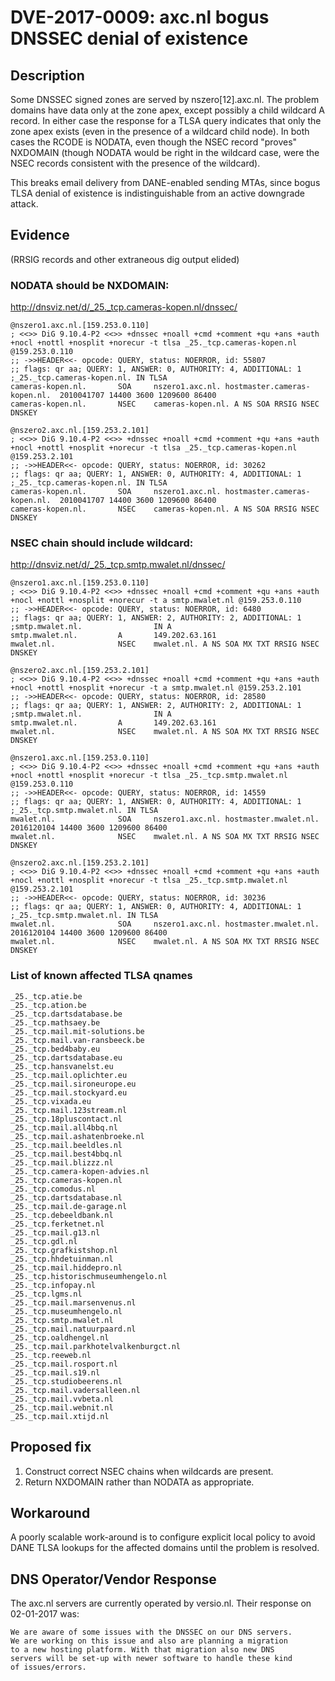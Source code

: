 # DVE-2017-0009: axc.nl bogus DNSSEC denial of existence

## Description

Some DNSSEC signed zones are served by nszero[12].axc.nl.  The
problem domains have data only at the zone apex, except possibly a
child wildcard A record.  In either case the response for a TLSA
query indicates that only the zone apex exists (even in the presence
of a wildcard child node).  In both cases the RCODE is NODATA, even
though the NSEC record "proves" NXDOMAIN (though NODATA would be
right in the wildcard case, were the NSEC records consistent with
the presence of the wildcard).

This breaks email delivery from DANE-enabled sending MTAs, since
bogus TLSA denial of existence is indistinguishable from an active
downgrade attack.

## Evidence

(RRSIG records and other extraneous dig output elided)

### NODATA should be NXDOMAIN:

http://dnsviz.net/d/_25._tcp.cameras-kopen.nl/dnssec/

    @nszero1.axc.nl.[159.253.0.110]
    ; <<>> DiG 9.10.4-P2 <<>> +dnssec +noall +cmd +comment +qu +ans +auth +nocl +nottl +nosplit +norecur -t tlsa _25._tcp.cameras-kopen.nl @159.253.0.110
    ;; ->>HEADER<<- opcode: QUERY, status: NOERROR, id: 55807
    ;; flags: qr aa; QUERY: 1, ANSWER: 0, AUTHORITY: 4, ADDITIONAL: 1
    ;_25._tcp.cameras-kopen.nl. IN TLSA
    cameras-kopen.nl.       SOA     nszero1.axc.nl. hostmaster.cameras-kopen.nl.  2010041707 14400 3600 1209600 86400
    cameras-kopen.nl.       NSEC    cameras-kopen.nl. A NS SOA RRSIG NSEC DNSKEY

    @nszero2.axc.nl.[159.253.2.101]
    ; <<>> DiG 9.10.4-P2 <<>> +dnssec +noall +cmd +comment +qu +ans +auth +nocl +nottl +nosplit +norecur -t tlsa _25._tcp.cameras-kopen.nl @159.253.2.101
    ;; ->>HEADER<<- opcode: QUERY, status: NOERROR, id: 30262
    ;; flags: qr aa; QUERY: 1, ANSWER: 0, AUTHORITY: 4, ADDITIONAL: 1
    ;_25._tcp.cameras-kopen.nl. IN TLSA
    cameras-kopen.nl.       SOA     nszero1.axc.nl. hostmaster.cameras-kopen.nl.  2010041707 14400 3600 1209600 86400
    cameras-kopen.nl.       NSEC    cameras-kopen.nl. A NS SOA RRSIG NSEC DNSKEY

### NSEC chain should include wildcard:

http://dnsviz.net/d/_25._tcp.smtp.mwalet.nl/dnssec/

    @nszero1.axc.nl.[159.253.0.110]
    ; <<>> DiG 9.10.4-P2 <<>> +dnssec +noall +cmd +comment +qu +ans +auth +nocl +nottl +nosplit +norecur -t a smtp.mwalet.nl @159.253.0.110
    ;; ->>HEADER<<- opcode: QUERY, status: NOERROR, id: 6480
    ;; flags: qr aa; QUERY: 1, ANSWER: 2, AUTHORITY: 2, ADDITIONAL: 1
    ;smtp.mwalet.nl.                IN A
    smtp.mwalet.nl.         A       149.202.63.161
    mwalet.nl.              NSEC    mwalet.nl. A NS SOA MX TXT RRSIG NSEC DNSKEY

    @nszero2.axc.nl.[159.253.2.101]
    ; <<>> DiG 9.10.4-P2 <<>> +dnssec +noall +cmd +comment +qu +ans +auth +nocl +nottl +nosplit +norecur -t a smtp.mwalet.nl @159.253.2.101
    ;; ->>HEADER<<- opcode: QUERY, status: NOERROR, id: 28580
    ;; flags: qr aa; QUERY: 1, ANSWER: 2, AUTHORITY: 2, ADDITIONAL: 1
    ;smtp.mwalet.nl.                IN A
    smtp.mwalet.nl.         A       149.202.63.161
    mwalet.nl.              NSEC    mwalet.nl. A NS SOA MX TXT RRSIG NSEC DNSKEY

    @nszero1.axc.nl.[159.253.0.110]
    ; <<>> DiG 9.10.4-P2 <<>> +dnssec +noall +cmd +comment +qu +ans +auth +nocl +nottl +nosplit +norecur -t tlsa _25._tcp.smtp.mwalet.nl @159.253.0.110
    ;; ->>HEADER<<- opcode: QUERY, status: NOERROR, id: 14559
    ;; flags: qr aa; QUERY: 1, ANSWER: 0, AUTHORITY: 4, ADDITIONAL: 1
    ;_25._tcp.smtp.mwalet.nl. IN TLSA
    mwalet.nl.              SOA     nszero1.axc.nl. hostmaster.mwalet.nl.  2016120104 14400 3600 1209600 86400
    mwalet.nl.              NSEC    mwalet.nl. A NS SOA MX TXT RRSIG NSEC DNSKEY

    @nszero2.axc.nl.[159.253.2.101]
    ; <<>> DiG 9.10.4-P2 <<>> +dnssec +noall +cmd +comment +qu +ans +auth +nocl +nottl +nosplit +norecur -t tlsa _25._tcp.smtp.mwalet.nl @159.253.2.101
    ;; ->>HEADER<<- opcode: QUERY, status: NOERROR, id: 30236
    ;; flags: qr aa; QUERY: 1, ANSWER: 0, AUTHORITY: 4, ADDITIONAL: 1
    ;_25._tcp.smtp.mwalet.nl. IN TLSA
    mwalet.nl.              SOA     nszero1.axc.nl. hostmaster.mwalet.nl.  2016120104 14400 3600 1209600 86400
    mwalet.nl.              NSEC    mwalet.nl. A NS SOA MX TXT RRSIG NSEC DNSKEY

### List of known affected TLSA qnames

    _25._tcp.atie.be
    _25._tcp.ation.be
    _25._tcp.dartsdatabase.be
    _25._tcp.mathsaey.be
    _25._tcp.mail.mit-solutions.be
    _25._tcp.mail.van-ransbeeck.be
    _25._tcp.bed4baby.eu
    _25._tcp.dartsdatabase.eu
    _25._tcp.hansvanelst.eu
    _25._tcp.mail.oplichter.eu
    _25._tcp.mail.sironeurope.eu
    _25._tcp.mail.stockyard.eu
    _25._tcp.vixada.eu
    _25._tcp.mail.123stream.nl
    _25._tcp.18pluscontact.nl
    _25._tcp.mail.all4bbq.nl
    _25._tcp.mail.ashatenbroeke.nl
    _25._tcp.mail.beeldles.nl
    _25._tcp.mail.best4bbq.nl
    _25._tcp.mail.blizzz.nl
    _25._tcp.camera-kopen-advies.nl
    _25._tcp.cameras-kopen.nl
    _25._tcp.comodus.nl
    _25._tcp.dartsdatabase.nl
    _25._tcp.mail.de-garage.nl
    _25._tcp.debeeldbank.nl
    _25._tcp.ferketnet.nl
    _25._tcp.mail.g13.nl
    _25._tcp.gdl.nl
    _25._tcp.grafkistshop.nl
    _25._tcp.hhdetuinman.nl
    _25._tcp.mail.hiddepro.nl
    _25._tcp.historischmuseumhengelo.nl
    _25._tcp.infopay.nl
    _25._tcp.lgms.nl
    _25._tcp.mail.marsenvenus.nl
    _25._tcp.museumhengelo.nl
    _25._tcp.smtp.mwalet.nl
    _25._tcp.mail.natuurpaard.nl
    _25._tcp.oaldhengel.nl
    _25._tcp.mail.parkhotelvalkenburgct.nl
    _25._tcp.reeweb.nl
    _25._tcp.mail.rosport.nl
    _25._tcp.mail.s19.nl
    _25._tcp.studiobeerens.nl
    _25._tcp.mail.vadersalleen.nl
    _25._tcp.mail.vvbeta.nl
    _25._tcp.mail.webnit.nl
    _25._tcp.mail.xtijd.nl

## Proposed fix

1. Construct correct NSEC chains when wildcards are present.
2. Return NXDOMAIN rather than NODATA as appropriate.

## Workaround

A poorly scalable work-around is to configure explicit local policy
to avoid DANE TLSA lookups for the affected domains until the
problem is resolved.

## DNS Operator/Vendor Response

The axc.nl servers are currently operated by versio.nl.  Their
response on 02-01-2017 was:

    We are aware of some issues with the DNSSEC on our DNS servers.
    We are working on this issue and also are planning a migration
    to a new hosting platform. With that migration also new DNS
    servers will be set-up with newer software to handle these kind
    of issues/errors.
